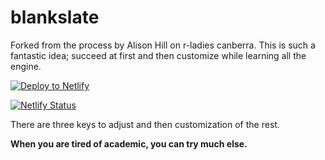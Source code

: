 # blankslate

Forked from the process by Alison Hill on r-ladies canberra.  This is such a fantastic idea; succeed at first and then customize while learning all the engine.

<!-- Markdown snippet -->
[![Deploy to Netlify](https://www.netlify.com/img/deploy/button.svg)](https://app.netlify.com/start/deploy?repository=https://github.com/greenHokie/blankslate)


[![Netlify Status](https://api.netlify.com/api/v1/badges/757ad545-c949-4d6a-9bfe-78b9933b3f17/deploy-status)](https://app.netlify.com/sites/greenHokie/deploys)

There are three keys to adjust and then customization of the rest.  

**When you are tired of academic, you can try much else.**
